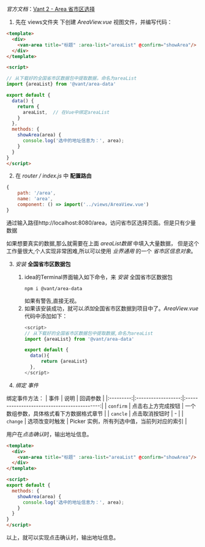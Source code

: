 
*官方文档*：[Vant 2 - Area 省市区选择](https://youzan.github.io/vant/v2/#/zh-CN/area)

1. 先在 views文件夹 下创建 *AreaView.vue* 视图文件，并编写代码：
```html
<template>
  <div>
    <van-area title="标题" :area-list="areaList" @confirm="showArea"/>
  </div>
</template>

<script>

// 从下载好的全国省市区数据包中提取数据，命名为areaList
import {areaList} from '@vant/area-data'

export default {
  data() {
    return {
      areaList,  // 在Vue中绑定areaList
    }
  },
  methods: {
    showArea(area) {
      console.log('选中的地址信息为：', area);
    }
  }
}
</script>
```

2. 在 *router / index.js* 中 **配置路由**
```js
{  
    path: '/area',  
    name: 'area',  
    component: () => import('../views/AreaView.vue')  
}
```

通过输入路径http://localhost:8080/area，访问省市区选择页面。但是只有少量数据

如果想要真实的数据,那么就需要在上面 *areaList数据* 中填入大量数据，
但是这个工作量很大,个人实现非常困难,所以可以使用 *业界通用* 的一个 *省市区信息对象*。

3. *安装* **全国省市区数据包**
    1. idea的Terminal界面输入如下命令，来 *安装* 全国省市区数据包
        ```
        npm i @vant/area-data
        ```
        如果有警告,直接无视。
    2. 如果该安装成功，就可以*添加*全国省市区数据到项目中了。*AreaView.vue* 代码中添加如下：
        ```js
        <script>
        // 从下载好的全国省市区数据包中提取数据,命名为areaList  
		import {areaList} from '@vant/area-data'
		
		export default {  
		  data(){    
			  return {areaList}  
		  },
		</script>
		```

4. *绑定 事件*

绑定事件方法：
|   事件    |        说明        |                  回调参数                   |
|:---------:|:------------------:|:-------------------------------------------:|
| `confirm` | 点击右上方完成按钮 |  一个数组参数，具体格式看下方数据格式章节   |
| `cancle`  |   点击取消按钮时   |                      -                      |
| `change`  |   选项改变时触发   | Picker 实例，所有列选中值，当前列对应的索引 |

用户在*点击确认*时，输出地址信息。
```html
<template>  
  <div>  
    <van-area title="标题" :area-list="areaList" @confirm="showArea"/>  
  </div>  
</template>

<script>
export default {   
  methods: {  
    showArea(area) {  
      console.log('选中的地址信息为：', area);  
    }  
  }
}
</script>
```
以上，就可以实现点击确认时，输出地址信息。
